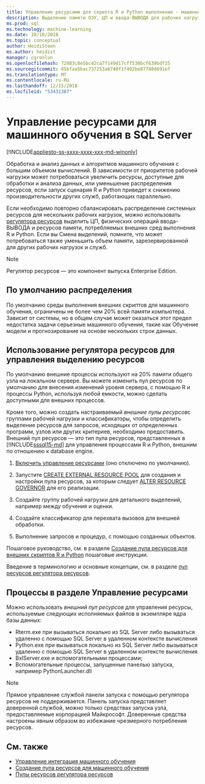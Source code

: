 ```yaml
---
title: Управление ресурсами для скрипта R и Python выполнение - машинного обучения SQL Server
description: Выделение памяти ОЗУ, ЦП и ввода-ВЫВОДА для рабочих нагрузок R и Python на экземпляре SQL Server database engine.
ms.prod: sql
ms.technology: machine-learning
ms.date: 10/10/2018
ms.topic: conceptual
author: HeidiSteen
ms.author: heidist
manager: cgronlun
ms.openlocfilehash: 72883c8e5bc42ca7f149d17cff530bcf639bdf25
ms.sourcegitcommit: 85bfaa5bac737253a6740f1f402be87788d691ef
ms.translationtype: MT
ms.contentlocale: ru-RU
ms.lasthandoff: 12/15/2018
ms.locfileid: "53431387"
---
```

# <a name="resource-governance-for-machine-learning-in-sql-server"></a>Управление ресурсами для машинного обучения в SQL Server
[!INCLUDE[appliesto-ss-xxxx-xxxx-xxx-md-winonly](../../includes/appliesto-ss-xxxx-xxxx-xxx-md-winonly.md)]

Обработка и анализ данных и алгоритмов машинного обучения с большим объемом вычислений. В зависимости от приоритетов рабочей нагрузки может потребоваться увеличить ресурсы, доступные для обработки и анализа данных, или уменьшение распределения ресурсов, если запуск сценария R и Python приведет к снижению производительности других служб, работающих параллельно. 

Если необходимо повторно сбалансировать распределение системных ресурсов для нескольких рабочих нагрузок, можно использовать [регулятора ресурсов](../../relational-databases/resource-governor/resource-governor.md) выделить ЦП, физических операций ввода-ВЫВОДА и ресурсов памяти, потребляемых внешних сред выполнения R и Python. Если вы Смена выделений, помните, что может потребоваться также уменьшить объем памяти, зарезервированной для других рабочих нагрузок и служб. 

> [!NOTE] 
> Регулятор ресурсов — это компонент выпуска Enterprise Edition.

## <a name="default-allocations"></a>По умолчанию распределения

По умолчанию среды выполнения внешних скриптов для машинного обучения, ограничены не более чем 20% всей памяти компьютера. Зависит от системы, но в общем случае может оказаться этот предел недостатка задачи серьезные машинного обучения, такие как Обучение модели и прогнозирование на основе нескольких строк данных. 

## <a name="use-resource-governor-to-control-resourcing"></a>Использование регулятора ресурсов для управления выделению ресурсов
 
По умолчанию внешние процессы используют на 20% памяти общего узла на локальном сервере. Вы можете изменить пул ресурсов по умолчанию для внесения изменений уровня сервера, с помощью R и процессы Python, используя любой емкости, можно сделать доступными для внешних процессов.

Кроме того, можно создать настраиваемый *внешние пулы ресурсов*с группами рабочей нагрузки и классификаторы, чтобы определить выделение ресурсов для запросов, исходящих от определенных программ, узлов или других критериев, необходимо предоставить. Внешний пул ресурсов — это тип пула ресурсов, представленных в [!INCLUDE[sssql15-md](../../includes/sssql15-md.md)] для управления процессами R и Python, внешним по отношению к database engine.

1. [Включить управление ресурсами](https://docs.microsoft.com/sql/relational-databases/resource-governor/enable-resource-governor) (оно отключено по умолчанию).

2. Запустите [CREATE EXTERNAL RESOURCE POOL](https://docs.microsoft.com/sql/t-sql/statements/create-external-resource-pool-transact-sql) для создания и настройки пула ресурсов, за которым следует [ALTER RESOURCE GOVERNOR](https://docs.microsoft.com/sql/t-sql/statements/alter-resource-governor-transact-sql) для его реализации.

3. Создайте группу рабочей нагрузки для детального выделений, например между обучения и оценки.

4. Создайте классификатор для перехвата вызовов для внешней обработки.

5. Выполнение запросов и процедур, с помощью созданных объектов.

Пошаговое руководство, см. в разделе [Создание пула ресурсов для внешних скриптов R и Python](../../advanced-analytics/r/how-to-create-a-resource-pool-for-r.md) пошаговые инструкции.

Введение в терминологию и основные концепции, см. в разделе [пул ресурсов регулятора ресурсов](../../relational-databases/resource-governor/resource-governor-resource-pool.md).

## <a name="processes-under-resource-governance"></a>Процессы в разделе Управление ресурсами
  
 Можно использовать *внешний пул ресурсов* для управления ресурсы, используемые следующих исполняемых файлов в экземпляре ядра базы данных:

+ Rterm.exe при вызываться локально из SQL Server либо вызываться удаленно с помощью SQL Server в удаленном контексте вычисления
+ Python.exe при вызываться локально из SQL Server либо вызываться удаленно с помощью SQL Server в удаленном контексте вычисления
+ BxlServer.exe и вспомогательными процессами;
+ Вспомогательные процессы, запущенные панелью запуска, например PythonLauncher.dll
  
> [!NOTE]
> Прямое управление службой панели запуска с помощью регулятора ресурсов не поддерживается. Панель запуска представляет доверенной службой, можно только средствах запуска узла, предоставляемые корпорацией Майкрософт. Доверенные средства настроены явным образом во избежание чрезмерного потребления ресурсов.
  
## <a name="see-also"></a>См. также

+ [Управление интеграция машинного обучения](../r/managing-and-monitoring-r-solutions.md)
+ [Создание пула ресурсов для машинного обучения](../r/how-to-create-a-resource-pool-for-r.md)
+ [Пулы ресурсов регулятора ресурсов](../../relational-databases/resource-governor/resource-governor-resource-pool.md)
